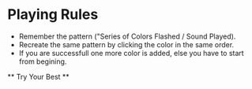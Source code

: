 #  Playing Rules
* Remember the pattern ("Series of Colors Flashed / Sound Played).
* Recreate the same pattern by clicking the color in the same order.
* If you are successfull one more color is added, else you have to start from begining.

** Try Your Best **
